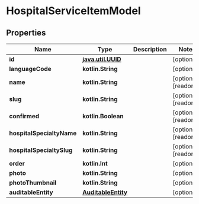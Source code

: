 
# HospitalServiceItemModel

## Properties
Name | Type | Description | Notes
------------ | ------------- | ------------- | -------------
**id** | [**java.util.UUID**](java.util.UUID.md) |  |  [optional]
**languageCode** | **kotlin.String** |  |  [optional]
**name** | **kotlin.String** |  |  [optional] [readonly]
**slug** | **kotlin.String** |  |  [optional] [readonly]
**confirmed** | **kotlin.Boolean** |  |  [optional] [readonly]
**hospitalSpecialtyName** | **kotlin.String** |  |  [optional] [readonly]
**hospitalSpecialtySlug** | **kotlin.String** |  |  [optional] [readonly]
**order** | **kotlin.Int** |  |  [optional]
**photo** | **kotlin.String** |  |  [optional]
**photoThumbnail** | **kotlin.String** |  |  [optional]
**auditableEntity** | [**AuditableEntity**](AuditableEntity.md) |  |  [optional]



